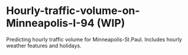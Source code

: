 # Hourly-traffic-volume-on-Minneapolis-I-94 (WIP)
Predicting hourly traffic volume for Minneapolis-St.Paul. Includes hourly weather features and holidays.
